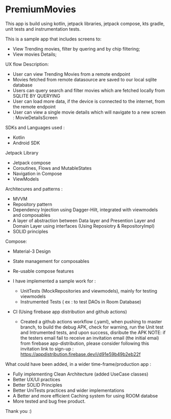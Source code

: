 # PremiumMovies

This app is build using kotlin, jetpack libraries, jetpack compose, kts gradle, unit tests and instrumentation tests.

This is a sample app that includes screens to: 
 - View Trending movies, filter by quering and by chip filtering; 
 - View movies Details;

UX flow Description:
  - User can view Trending Movies from a remote endpoint
  - Movies fetched from remote datasource are saved to our local sqlite database
  - Users can query search and filter movies which are fetched locally from SQLITE BY QUERYING
  - User can load more data, if the device is connected to the internet, from the remote endpoint
  - User can view a single movie details which will navigate to a new screen : MovieDetailsScreen


SDKs and Languages used :
- Kotlin
- Android SDK

Jetpack Library
- Jetpack compose
- Coroutines, Flows and MutableStates
- Navigation in Compose
- ViewModels


Architecures and patterns :
- MVVM
- Repository pattern
- Dependency Injection using Dagger-Hilt, integrated with viewmodels and composables
- A layer of abstraction between Data layer and Presention Layer and Domain Layer using interfaces (Using Reposiotry & RepositoryImpl)
- SOLID principles

Compose:
- Material-3 Design
- State management for composables
- Re-usable compose features

- I have implemented a sample work for :
  - UnitTests (MockRepositories and viewmodels), mainly for testing viewmodels
  - Instrumented Tests ( ex : to test DAOs in Room Database)
 
- CI (Using firebase app distribution and github actions)
  - Created a github actions workflow (.yaml), when pushing to master branch, to build the debug APK, check for warning, run the Unit test and Intrumented tests, and upon success, disribute the APK
    NOTE: if the testers email fail to receive an invitation email (the initial emai) from firebase app-distribution, please consider following this invitation link to sign-up :
    https://appdistribution.firebase.dev/i/d91e59b49b2eb22f

What could have been added, in a wider time-frame/production app :
- Fully implementing Clean Architecture (added UseCase classes)
- Better UX/UI practices
- Better SOLID Principles
- Better UniTests practices and wider implementations
- A Better and more efficient Caching system for using ROOM databse
- More tested and bug free product.

Thank you :)
